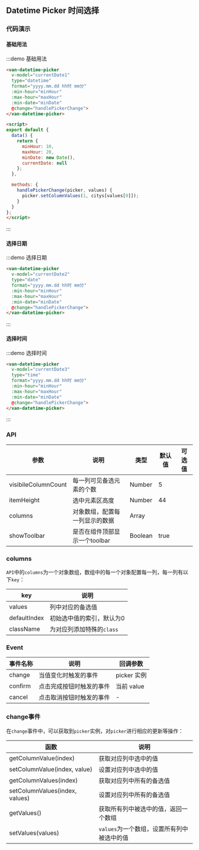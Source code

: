 <script>
export default {
  data() {
    return {
      minHour: 10,
      maxHour: 20,
      minDate: new Date(),
      currentDate1: null,
      currentDate2: null,
      currentDate3: null
    };
  },

  methods: {
    handlePickerChange(picker, values) {
      console.log(values);
    },
    handlePickerCancel() {
      console.log('picker cancel');
    },
    handlePickerConfirm() {
      console.log('picker confirm');
    }
  }
};
</script>

## Datetime Picker 时间选择

### 代码演示

#### 基础用法

:::demo 基础用法
```html
<van-datetime-picker
  v-model="currentDate1"
  type="datetime"
  format="yyyy.mm.dd hh时 mm分"
  :min-hour="minHour"
  :max-hour="maxHour"
  :min-date="minDate"
  @change="handlePickerChange">  
</van-datetime-picker>

<script>
export default {
  data() {
    return {
      minHour: 10,
      maxHour: 20,
      minDate: new Date(),
      currentDate: null
    };
  },

  methods: {
    handlePickerChange(picker, values) {
      picker.setColumnValues(1, citys[values[0]]);
    }
  }
};
</script>
```
:::

#### 选择日期

:::demo 选择日期
```html
<van-datetime-picker
  v-model="currentDate2"
  type="date"
  format="yyyy.mm.dd hh时 mm分"
  :min-hour="minHour"
  :max-hour="maxHour"
  :min-date="minDate"
  @change="handlePickerChange">  
</van-datetime-picker>
```
:::

#### 选择时间

:::demo 选择时间
```html
<van-datetime-picker
  v-model="currentDate3"
  type="time"
  format="yyyy.mm.dd hh时 mm分"
  :min-hour="minHour"
  :max-hour="maxHour"
  :min-date="minDate"
  @change="handlePickerChange">
</van-datetime-picker>
```
:::


### API

| 参数       | 说明      | 类型       | 默认值       | 可选值       |
|-----------|-----------|-----------|-------------|-------------|
| visibileColumnCount | 每一列可见备选元素的个数 | Number  | 5 |   |
| itemHeight | 选中元素区高度 | Number  | 44 |   |
| columns | 对象数组，配置每一列显示的数据 | Array  |  |   |
| showToolbar | 是否在组件顶部显示一个toolbar | Boolean  | true |   |

### columns

`API`中的`columns`为一个对象数组，数组中的每一个对象配置每一列，每一列有以下`key`：

| key       | 说明      |
|-----------|-----------|
| values | 列中对应的备选值 |
| defaultIndex | 初始选中值的索引，默认为0 |
| className | 为对应列添加特殊的`class` |

### Event

| 事件名称       | 说明      | 回调参数 |
|-----------|-----------|-----------|
| change | 当值变化时触发的事件 | picker 实例 |
| confirm | 点击完成按钮时触发的事件 | 当前 value |
| cancel | 点击取消按钮时触发的事件 | - |

### change事件

在`change`事件中，可以获取到`picker`实例，对`picker`进行相应的更新等操作：

| 函数       | 说明      |
|-----------|-----------|
| getColumnValue(index) | 获取对应列中选中的值 |
| setColumnValue(index, value) | 设置对应列中选中的值 |
| getColumnValues(index) | 获取对应列中所有的备选值 |
| setColumnValues(index, values) | 设置对应列中所有的备选值 |
| getValues() | 获取所有列中被选中的值，返回一个数组 |
| setValues(values) | `values`为一个数组，设置所有列中被选中的值 |
